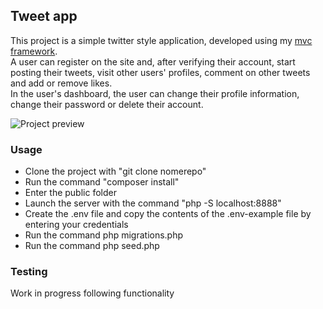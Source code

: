 ## Tweet app

This project is a simple twitter style application, developed using my [mvc framework](https://github.com/Jordan-Bianco/mvc_framework).<br>
A user can register on the site and, after verifying their account, start posting their tweets, visit other users' profiles, comment on other tweets and add or remove likes. <br>
In the user's dashboard, the user can change their profile information, change their password or delete their account.

![Project preview](tweets.gif)

### Usage

-   Clone the project with "git clone nomerepo"
-   Run the command "composer install"
-   Enter the public folder
-   Launch the server with the command "php -S localhost:8888"
-   Create the .env file and copy the contents of the .env-example file by entering your credentials
-   Run the command php migrations.php
-   Run the command php seed.php

### Testing

Work in progress
following functionality
